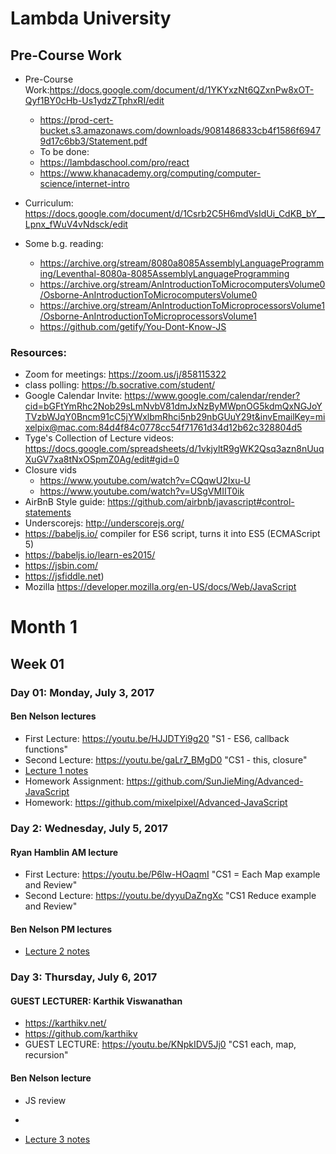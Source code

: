 # Lambda University
## Pre-Course Work
- Pre-Course Work:https://docs.google.com/document/d/1YKYxzNt6QZxnPw8xOT-Qyf1BY0cHb-Us1ydzZTphxRI/edit
	- https://prod-cert-bucket.s3.amazonaws.com/downloads/9081486833cb4f1586f69479d17c6bb3/Statement.pdf
	- To be done:
	- https://lambdaschool.com/pro/react
	- https://www.khanacademy.org/computing/computer-science/internet-intro

- Curriculum: https://docs.google.com/document/d/1Csrb2C5H6mdVsIdUi_CdKB_bY__Lpnx_fWuV4vNdsck/edit

- Some b.g. reading:
	- https://archive.org/stream/8080a8085AssemblyLanguageProgramming/Leventhal-8080a-8085AssemblyLanguageProgramming
	- https://archive.org/stream/AnIntroductionToMicrocomputersVolume0/Osborne-AnIntroductionToMicrocomputersVolume0
	- https://archive.org/stream/AnIntroductionToMicroprocessorsVolume1/Osborne-AnIntroductionToMicroprocessorsVolume1
	- https://github.com/getify/You-Dont-Know-JS

### Resources:
- Zoom for meetings: https://zoom.us/j/858115322
- class polling: https://b.socrative.com/student/
- Google Calendar Invite: https://www.google.com/calendar/render?cid=bGFtYmRhc2Nob29sLmNvbV81dmJxNzByMWpnOG5kdmQxNGJoYTVzbWJqY0Bncm91cC5jYWxlbmRhci5nb29nbGUuY29t&invEmailKey=mixelpix@mac.com:84d4f84c0778cc54f71761d34d12b62c328804d5
- Tyge's Collection of Lecture videos: https://docs.google.com/spreadsheets/d/1vkjyltR9gWK2Qsq3azn8nUuqXuGV7xa8tNxOSpmZ0Ag/edit#gid=0
- Closure vids
	- https://www.youtube.com/watch?v=CQqwU2Ixu-U
	- https://www.youtube.com/watch?v=USgVMIIT0ik
- AirBnB Style guide: https://github.com/airbnb/javascript#control-statements
- Underscorejs: http://underscorejs.org/
- https://babeljs.io/ compiler for ES6 script, turns it into ES5 (ECMAScript 5)
- https://babeljs.io/learn-es2015/
- https://jsbin.com/
- https://jsfiddle.net)
- Mozilla https://developer.mozilla.org/en-US/docs/Web/JavaScript

# Month 1
## Week 01
### Day 01: Monday, July 3, 2017
#### Ben Nelson lectures
- First Lecture: https://youtu.be/HJJDTYi9g20 "S1 - ES6, callback functions"
- Second Lecture: https://youtu.be/gaLr7_BMgD0 "CS1 - this, closure"
- [Lecture 1 notes](Lecture1/README.md)
- Homework Assignment: https://github.com/SunJieMing/Advanced-JavaScript
- Homework: https://github.com/mixelpixel/Advanced-JavaScript

### Day 2: Wednesday, July 5, 2017
#### Ryan Hamblin AM lecture
- First Lecture: https://youtu.be/P6lw-HOaqmI "CS1 = Each Map example and Review"
- Second Lecture: https://youtu.be/dyyuDaZngXc "CS1 Reduce example and Review"
#### Ben Nelson PM lectures

- [Lecture 2 notes](Lecture2/README.md)

### Day 3: Thursday, July 6, 2017
#### GUEST LECTURER: Karthik Viswanathan
- https://karthikv.net/
- https://github.com/karthikv
- GUEST LECTURE: https://youtu.be/KNpkIDV5Jj0 "CS1 each, map, recursion"
#### Ben Nelson lecture
- JS review
-

- [Lecture 3 notes](Lecture3/README.md)
